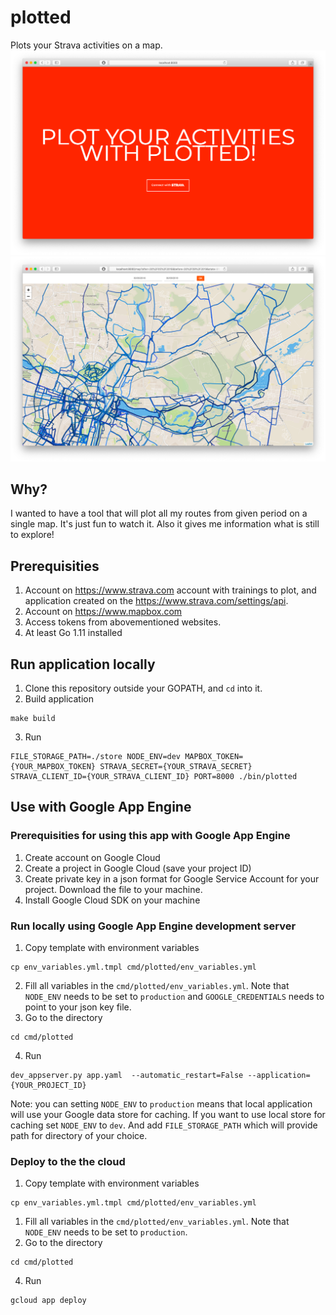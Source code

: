 # plotted
Plots your Strava activities on a map.
![welcome](welcome_screen.png)
![map](map.png)

## Why?
I wanted to have a tool that will plot all my routes from given period on a single map. It's just fun to watch it. Also it gives me information what is still to explore! 

## Prerequisities
1. Account on https://www.strava.com account with trainings to plot, and application created on the https://www.strava.com/settings/api.
2. Account on https://www.mapbox.com
3. Access tokens from abovementioned websites.
4. At least Go 1.11 installed

## Run application locally
1. Clone this repository outside your GOPATH, and `cd` into it.
2. Build application
```
make build
```
3. Run
```
FILE_STORAGE_PATH=./store NODE_ENV=dev MAPBOX_TOKEN={YOUR_MAPBOX_TOKEN} STRAVA_SECRET={YOUR_STRAVA_SECRET} STRAVA_CLIENT_ID={YOUR_STRAVA_CLIENT_ID} PORT=8000 ./bin/plotted
```
## Use with Google App Engine
### Prerequisities for using this app with Google App Engine
1. Create account on Google Cloud
2. Create a project in Google Cloud (save your project ID)
3. Create private key in a json format for Google Service Account for your project. Download the file to your machine.
4. Install Google Cloud SDK on your machine

### Run locally using Google App Engine development server
1. Copy template with environment variables
```
cp env_variables.yml.tmpl cmd/plotted/env_variables.yml
```
2. Fill all variables in the `cmd/plotted/env_variables.yml`. Note that `NODE_ENV` needs to be set to `production` and `GOOGLE_CREDENTIALS` needs to point to your json key file.
3. Go to the directory
```
cd cmd/plotted
```
4. Run
```
dev_appserver.py app.yaml  --automatic_restart=False --application={YOUR_PROJECT_ID}
```
Note: you can setting `NODE_ENV` to `production` means that local application will use your Google data store for caching. If you want to use local store for caching set `NODE_ENV` to `dev`. And add `FILE_STORAGE_PATH` which will provide path for directory of your choice.
### Deploy to the the cloud
1. Copy template with environment variables
```
cp env_variables.yml.tmpl cmd/plotted/env_variables.yml
```
1. Fill all variables in the `cmd/plotted/env_variables.yml`. Note that `NODE_ENV` needs to be set to `production`.
2. Go to the directory
```
cd cmd/plotted
```
4. Run
```
gcloud app deploy
```
